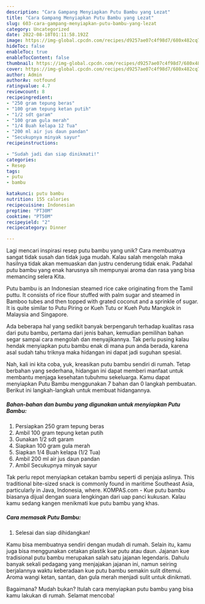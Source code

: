 ```yaml
---
description: "Cara Gampang Menyiapkan Putu Bambu yang Lezat"
title: "Cara Gampang Menyiapkan Putu Bambu yang Lezat"
slug: 603-cara-gampang-menyiapkan-putu-bambu-yang-lezat
category: Uncategorized
date: 2022-08-18T01:11:58.192Z
image: https://img-global.cpcdn.com/recipes/d9257ae07c4f98d7/680x482cq70/putu-bambu-foto-resep-utama.jpg
hideToc: false
enableToc: true
enableTocContent: false
thumbnail: https://img-global.cpcdn.com/recipes/d9257ae07c4f98d7/680x482cq70/putu-bambu-foto-resep-utama.jpg
cover: https://img-global.cpcdn.com/recipes/d9257ae07c4f98d7/680x482cq70/putu-bambu-foto-resep-utama.jpg
author: Admin
authorAv: notfound
ratingvalue: 4.7
reviewcount: 8
recipeingredient:
- "250 gram tepung beras"
- "100 gram tepung ketan putih"
- "1/2 sdt garam"
- "100 gram gula merah"
- "1/4 Buah kelapa 12 Tua"
- "200 ml air jus daun pandan"
- "Secukupnya minyak sayur"
recipeinstructions:

- "Sudah jadi dan siap dinikmati!"
categories:
- Resep
tags:
- putu
- bambu

katakunci: putu bambu 
nutrition: 155 calories
recipecuisine: Indonesian
preptime: "PT30M"
cooktime: "PT50M"
recipeyield: "2"
recipecategory: Dinner

---
```





Lagi mencari inspirasi resep putu bambu yang unik? Cara membuatnya sangat tidak susah dan tidak juga mudah. Kalau salah mengolah maka hasilnya tidak akan memuaskan dan justru cenderung tidak enak. Padahal putu bambu yang enak harusnya sih mempunyai aroma dan rasa yang bisa memancing selera Kita.





Putu bambu is an Indonesian steamed rice cake originating from the Tamil puttu. It consists of rice flour stuffed with palm sugar and steamed in Bamboo tubes and then topped with grated coconut and a sprinkle of sugar. It is quite similar to Putu Piring or Kueh Tutu or Kueh Putu Mangkok in Malaysia and Singapore.

Ada beberapa hal yang sedikit banyak berpengaruh terhadap kualitas rasa dari putu bambu, pertama dari jenis bahan, kemudian pemilihan bahan segar sampai cara mengolah dan menyajikannya. Tak perlu pusing kalau hendak menyiapkan putu bambu enak di mana pun anda berada, karena asal sudah tahu triknya maka hidangan ini dapat jadi suguhan spesial.






Nah, kali ini kita coba, yuk, kreasikan putu bambu sendiri di rumah. Tetap berbahan yang sederhana, hidangan ini dapat memberi manfaat untuk membantu menjaga kesehatan tubuhmu sekeluarga. Kamu dapat menyiapkan Putu Bambu menggunakan 7 bahan dan 0 langkah pembuatan. Berikut ini langkah-langkah untuk membuat hidangannya.

<!--inarticleads1-->

##### Bahan-bahan dan bumbu yang digunakan untuk menyiapkan Putu Bambu:

1. Persiapkan 250 gram tepung beras
1. Ambil 100 gram tepung ketan putih
1. Gunakan 1/2 sdt garam
1. Siapkan 100 gram gula merah
1. Siapkan 1/4 Buah kelapa (1/2 Tua)
1. Ambil 200 ml air jus daun pandan
1. Ambil Secukupnya minyak sayur


Tak perlu repot menyiapkan cetakan bambu seperti di penjaja aslinya. This traditional bite-sized snack is commonly found in maritime Southeast Asia, particularly in Java, Indonesia, where. KOMPAS.com - Kue putu bambu biasanya dijual dengan suara lengkingan dari uap panci kukusan. Kalau kamu sedang kangen menikmati kue putu bambu yang khas. 

<!--inarticleads2-->

##### Cara memasak Putu Bambu:


1. Selesai dan siap dihidangkan!

Kamu bisa membuatnya sendiri dengan mudah di rumah. Selain itu, kamu juga bisa menggunakan cetakan plastik kue putu atau daun. Jajanan kue tradisional putu bambu merupakan salah satu jajanan legendaris. Dahulu banyak sekali pedagang yang menjajakan jajanan ini, namun seiring berjalannya waktu keberadaan kue putu bambu semakin sulit ditemui. Aroma wangi ketan, santan, dan gula merah menjadi sulit untuk dinikmati. 

Bagaimana? Mudah bukan? Itulah cara menyiapkan putu bambu yang bisa kamu lakukan di rumah. Selamat mencoba!
